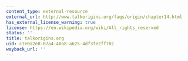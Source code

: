 ```yaml
---
content_type: external-resource
external_url: http://www.talkorigins.org/faqs/origin/chapter14.html
has_external_license_warning: true
license: https://en.wikipedia.org/wiki/All_rights_reserved
status: ''
title: talkorigins.org
uid: c7e0a2e8-07a4-40a8-a625-4df3fe2ff702
wayback_url: ''
---
```

